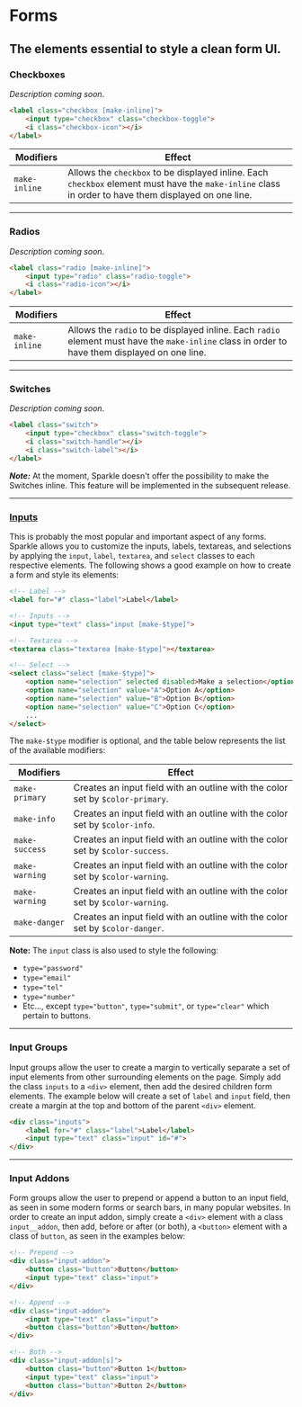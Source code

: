 # Forms
## The elements essential to style a clean form UI.

### __Checkboxes__
_Description coming soon_. 

```html
<label class="checkbox [make-inline]">
    <input type="checkbox" class="checkbox-toggle">
    <i class="checkbox-icon"></i>
</label>
```

| __Modifiers__ | __Effect__                                                                     |
| --------------| ------------------------------------------------------------------------------ |
| `make-inline` | Allows the `checkbox` to be displayed inline. Each `checkbox` element must have the `make-inline` class in order to have them displayed on one line. |

---
### __Radios__
_Description coming soon_.

```html
<label class="radio [make-inline]">
    <input type="radio" class="radio-toggle">
    <i class="radio-icon"></i>
</label>
```

| __Modifiers__ | __Effect__                                                                     |
| --------------| ------------------------------------------------------------------------------ |
| `make-inline` | Allows the `radio` to be displayed inline. Each `radio` element must have the `make-inline` class in order to have them displayed on one line. |

---
### __Switches__
_Description coming soon_.

```html
<label class="switch">
    <input type="checkbox" class="switch-toggle">
    <i class="switch-handle"></i>
    <i class="switch-label"></i>
</label>
```
*__Note:__* At the moment, Sparkle doesn't offer the possibility to make the Switches inline. This feature
will be implemented in the subsequent release.

---
### [__Inputs__](../assets/SparkleUI_Inputs_v01.png)
This is probably the most popular and important aspect of any forms. Sparkle allows you to customize the inputs, labels, textareas, and selections by applying the `input`, `label`, `textarea`, and `select` classes to each respective elements. The following shows a good example on how to create a form and style its elements:

```html
<!-- Label -->
<label for="#" class="label">Label</label>

<!-- Inputs -->
<input type="text" class="input [make-$type]">

<!-- Textarea -->
<textarea class="textarea [make-$type]"></textarea>

<!-- Select -->
<select class="select [make-$type]">
    <option name="selection" selected disabled>Make a selection</option>
    <option name="selection" value="A">Option A</option>
    <option name="selection" value="B">Option B</option>
    <option name="selection" value="C">Option C</option>
    ...
</select>
```

The `make-$type` modifier is optional, and the table below represents the list of the available modifiers:

| __Modifiers__  | __Effect__                                                                    |
| ---------------| ------------------------------------------------------------------------------|
| `make-primary` | Creates an input field with an outline with the color set by `$color-primary`.|
| `make-info`    | Creates an input field with an outline with the color set by `$color-info`.   |
| `make-success` | Creates an input field with an outline with the color set by `$color-success`.|
| `make-warning` | Creates an input field with an outline with the color set by `$color-warning`.|
| `make-warning` | Creates an input field with an outline with the color set by `$color-warning`.|
| `make-danger`  | Creates an input field with an outline with the color set by `$color-danger`. |

__Note:__ The `input` class is also used to style the following:
- `type="password"`
- `type="email"`
- `type="tel"`
- `type="number"`
- Etc..., except `type="button"`, `type="submit"`, or `type="clear"` which pertain to buttons.

---
### __Input Groups__
Input groups allow the user to create a margin to vertically separate a set of input elements from other surrounding
elements on the page. Simply add the class `inputs` to a `<div>` element, then add the desired children form elements.
The example below will create a set of `label` and `input` field, then create a margin at the top and bottom of the
parent `<div>` element.

```html
<div class="inputs">
    <label for="#" class="label">Label</label>
    <input type="text" class="input" id="#">
</div>
```

---
### __Input Addons__
Form groups allow the user to prepend or append a button to an input field, as seen in some modern forms or search bars, in many popular websites. In order to create an input addon, simply create a `<div>` element with a class `input__addon`, then add, before or after (or both), a `<button>` element with a class of `button`, as seen in the examples below:

```html
<!-- Prepend -->
<div class="input-addon">
    <button class="button">Button</button>
    <input type="text" class="input">
</div>

<!-- Append -->
<div class="input-addon">
    <input type="text" class="input">
    <button class="button">Button</button>
</div>

<!-- Both -->
<div class="input-addon[s]">
    <button class="button">Button 1</button>
    <input type="text" class="input">
    <button class="button">Button 2</button>
</div>
```